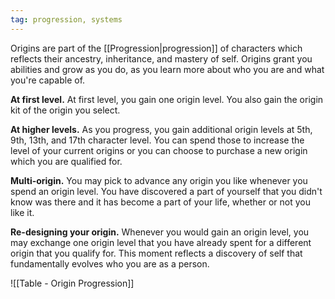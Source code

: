 ```yaml
---
tag: progression, systems
---
```

Origins are part of the [[Progression|progression]] of characters which reflects their ancestry, inheritance, and mastery of self. Origins grant you abilities and grow as you do, as you learn more about who you are and what you're capable of.

**At first level.** At first level, you gain one origin level. You also gain the origin kit of the origin you select.

**At higher levels.** As you progress, you gain additional origin levels at 5th, 9th, 13th, and 17th character level. You can spend those to increase the level of your current origins or you can choose to purchase a new origin which you are qualified for.

**Multi-origin.** You may pick to advance any origin you like whenever you spend an origin level. You have discovered a part of yourself that you didn't know was there and it has become a part of your life, whether or not you like it.

**Re-designing your origin.** Whenever you would gain an origin level, you may exchange one origin level that you have already spent for a different origin that you qualify for. This moment reflects a discovery of self that fundamentally evolves who you are as a person.

![[Table - Origin Progression]]